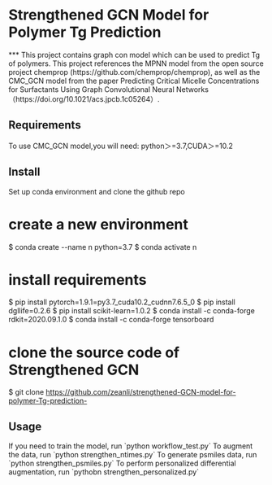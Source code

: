 <h1>Strengthened GCN Model for Polymer Tg Prediction</h1>                                          
***
This project contains graph con model which can be used to predict Tg of polymers.
This project references the MPNN model from the open source project chemprop (https://github.com/chemprop/chemprop), as well as the CMC_GCN model from the paper Predicting Critical Micelle Concentrations for Surfactants Using Graph Convolutional Neural Networks（https://doi.org/10.1021/acs.jpcb.1c05264）.
<h2>Requirements</h2>
To use CMC_GCN model,you will need:
python＞=3.7,CUDA＞=10.2
<h2>Install</h2>
Set up conda environment and clone the github repo

# create a new environment
$ conda create --name n python=3.7
$ conda activate n
# install requirements
$ pip install pytorch=1.9.1=py3.7_cuda10.2_cudnn7.6.5_0
$ pip install dgllife=0.2.6
$ pip install scikit-learn=1.0.2
$ conda install -c conda-forge rdkit=2020.09.1.0
$ conda install -c conda-forge tensorboard

# clone the source code of Strengthened GCN
$ git clone https://github.com/zeanli/strengthened-GCN-model-for-polymer-Tg-prediction-
<h2>Usage</h2>
If you need to train the model, run
`python workflow_test.py`
To augment the data, run
`python strengthen_ntimes.py`
To generate psmiles data, run
`python strengthen_psmiles.py`
To perform personalized differential augmentation, run
`pythobn strengthen_personalized.py`

